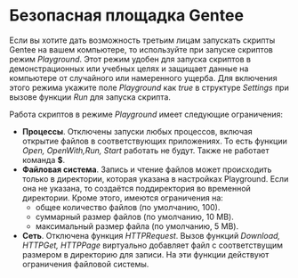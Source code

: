 # Безопасная площадка Gentee

Если вы хотите дать возможность третьим лицам запускать скрипты Gentee на вашем компьютере, то используйте при запуске скриптов режим *Playground*. Этот режим удобен для запуска скриптов в демонстрационных или учебных целях и защищает данные на компьютере от случайного или намеренного ущерба. Для включения этого режима укажите поле *Playground* как *true* в структуре *Settings* при вызове функции *Run* для запуска скрипта.

Работа скриптов в режиме *Playground* имеет следующие ограничения:

* **Процессы**. Отключены запуски любых процессов, включая открытие файлов в соответствующих приложениях. То есть функции *Open, OpenWith,Run, Start* работать не будут. Также не работает команда **$**.
* **Файловая система**. Запись и чтение файлов может происходить только в директории, которая указана в настройках Playground. Если она не указана, то создаётся поддиректория во временной директории. Кроме этого, имеются ограничения на:
    * общее количество файлов (по умолчанию, 100).
    * суммарный размер файлов (по умолчанию, 10 MB).
    * максимальный размер файла (по умолчанию, 5 MB).
* **Сеть**. Отключена функция *HTTPRequest*. Вызов функций *Download, HTTPGet, HTTPPage* виртуально добавляет файл с соответствущим размером в директорию для записи. На эти функции действуют ограничения файловой системы.
